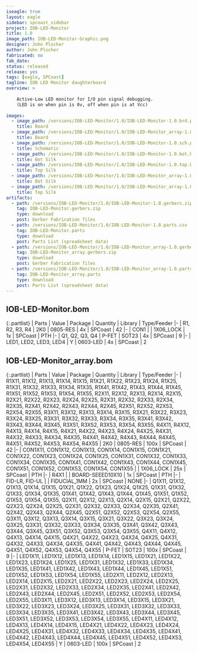 ```yaml
---
iseagle: true
layout: eagle
sidebar: spcoast_sidebar
project: IOB-LED-Monitor
title: 1.0
image_path: IOB-LED-Monitor-Graphic.png
designer: John Plocher
author: John Plocher
fabricated: no
fab_date: 
status: released
release: yes
tags: [eagle, SPCoast]
tagline: IOB LED Monitor daughterboard
overview: >
    
    Active-Low LED monitor for I/O pin signal debugging.
    (LED is on when pin is 0v, off when pin is at Vcc)
    
images:
  - image_path: /versions/IOB-LED-Monitor/1.0/IOB-LED-Monitor-1.0.brd.png
    title: Board
  - image_path: /versions/IOB-LED-Monitor/1.0/IOB-LED-Monitor_array-1.0.brd.png
    title: Board
  - image_path: /versions/IOB-LED-Monitor/1.0/IOB-LED-Monitor-1.0.sch.png
    title: Schematic
  - image_path: /versions/IOB-LED-Monitor/1.0/IOB-LED-Monitor-1.0.bot.brd.png
    title: Bot Silk
  - image_path: /versions/IOB-LED-Monitor/1.0/IOB-LED-Monitor-1.0.top.brd.png
    title: Top Silk
  - image_path: /versions/IOB-LED-Monitor/1.0/IOB-LED-Monitor_array-1.0.bot.brd.png
    title: Bot Silk
  - image_path: /versions/IOB-LED-Monitor/1.0/IOB-LED-Monitor_array-1.0.top.brd.png
    title: Top Silk
artifacts:
  - path: /versions/IOB-LED-Monitor/1.0/IOB-LED-Monitor-1.0.gerbers.zip
    tag: IOB-LED-Monitor.gerbers.zip
    type: download
    post: Gerber Fabrication files
  - path: /versions/IOB-LED-Monitor/1.0/IOB-LED-Monitor-1.0.parts.csv
    tag: IOB-LED-Monitor.parts
    type: download
    post: Parts List (spreadsheet data)
  - path: /versions/IOB-LED-Monitor/1.0/IOB-LED-Monitor_array-1.0.gerbers.zip
    tag: IOB-LED-Monitor_array.gerbers.zip
    type: download
    post: Gerber Fabrication files
  - path: /versions/IOB-LED-Monitor/1.0/IOB-LED-Monitor_array-1.0.parts.csv
    tag: IOB-LED-Monitor_array.parts
    type: download
    post: Parts List (spreadsheet data)
---
```


## IOB-LED-Monitor.bom

{:.partlist}
| Parts | Value | Package | Quantity | Library | Type/Feeder
|-
| R1, R2, R3, R4 | 2K0 | 0805-RES | 4x | SPCoast | 42
|-
| CON1 |  | 1X06_LOCK | 1x | SPCoast | PTH
|-
| Q1, Q2, Q3, Q4 | P-FET | SOT23 | 4x | SPCoast | 9
|-
| LED1, LED2, LED3, LED4 | Y | 0603-LED | 4x | SPCoast | 2

## IOB-LED-Monitor_array.bom

{:.partlist}
| Parts | Value | Package | Quantity | Library | Type/Feeder
|-
| R1X11, R1X12, R1X13, R1X14, R1X15, R1X21, R1X22, R1X23, R1X24, R1X25, R1X31, R1X32, R1X33, R1X34, R1X35, R1X41, R1X42, R1X43, R1X44, R1X45, R1X51, R1X52, R1X53, R1X54, R1X55, R2X11, R2X12, R2X13, R2X14, R2X15, R2X21, R2X22, R2X23, R2X24, R2X25, R2X31, R2X32, R2X33, R2X34, R2X35, R2X41, R2X42, R2X43, R2X44, R2X45, R2X51, R2X52, R2X53, R2X54, R2X55, R3X11, R3X12, R3X13, R3X14, R3X15, R3X21, R3X22, R3X23, R3X24, R3X25, R3X31, R3X32, R3X33, R3X34, R3X35, R3X41, R3X42, R3X43, R3X44, R3X45, R3X51, R3X52, R3X53, R3X54, R3X55, R4X11, R4X12, R4X13, R4X14, R4X15, R4X21, R4X22, R4X23, R4X24, R4X25, R4X31, R4X32, R4X33, R4X34, R4X35, R4X41, R4X42, R4X43, R4X44, R4X45, R4X51, R4X52, R4X53, R4X54, R4X55 | 2K0 | 0805-RES | 100x | SPCoast | 42
|-
| CON1X11, CON1X12, CON1X13, CON1X14, CON1X15, CON1X21, CON1X22, CON1X23, CON1X24, CON1X25, CON1X31, CON1X32, CON1X33, CON1X34, CON1X35, CON1X41, CON1X42, CON1X43, CON1X44, CON1X45, CON1X51, CON1X52, CON1X53, CON1X54, CON1X55 |  | 1X06_LOCK | 25x | SPCoast | PTH
|-
| R4X1 |  | BOARD-SEEED10X10 | 1x | SPCoast | PTH
|-
| FID-LR, FID-UL |  | FIDUCIAL_1MM | 2x | SPCoast | NONE
|-
| Q1X11, Q1X12, Q1X13, Q1X14, Q1X15, Q1X21, Q1X22, Q1X23, Q1X24, Q1X25, Q1X31, Q1X32, Q1X33, Q1X34, Q1X35, Q1X41, Q1X42, Q1X43, Q1X44, Q1X45, Q1X51, Q1X52, Q1X53, Q1X54, Q1X55, Q2X11, Q2X12, Q2X13, Q2X14, Q2X15, Q2X21, Q2X22, Q2X23, Q2X24, Q2X25, Q2X31, Q2X32, Q2X33, Q2X34, Q2X35, Q2X41, Q2X42, Q2X43, Q2X44, Q2X45, Q2X51, Q2X52, Q2X53, Q2X54, Q2X55, Q3X11, Q3X12, Q3X13, Q3X14, Q3X15, Q3X21, Q3X22, Q3X23, Q3X24, Q3X25, Q3X31, Q3X32, Q3X33, Q3X34, Q3X35, Q3X41, Q3X42, Q3X43, Q3X44, Q3X45, Q3X51, Q3X52, Q3X53, Q3X54, Q3X55, Q4X11, Q4X12, Q4X13, Q4X14, Q4X15, Q4X21, Q4X22, Q4X23, Q4X24, Q4X25, Q4X31, Q4X32, Q4X33, Q4X34, Q4X35, Q4X41, Q4X42, Q4X43, Q4X44, Q4X45, Q4X51, Q4X52, Q4X53, Q4X54, Q4X55 | P-FET | SOT23 | 100x | SPCoast | 9
|-
| LED1X11, LED1X12, LED1X13, LED1X14, LED1X15, LED1X21, LED1X22, LED1X23, LED1X24, LED1X25, LED1X31, LED1X32, LED1X33, LED1X34, LED1X35, LED1X41, LED1X42, LED1X43, LED1X44, LED1X45, LED1X51, LED1X52, LED1X53, LED1X54, LED1X55, LED2X11, LED2X12, LED2X13, LED2X14, LED2X15, LED2X21, LED2X22, LED2X23, LED2X24, LED2X25, LED2X31, LED2X32, LED2X33, LED2X34, LED2X35, LED2X41, LED2X42, LED2X43, LED2X44, LED2X45, LED2X51, LED2X52, LED2X53, LED2X54, LED2X55, LED3X11, LED3X12, LED3X13, LED3X14, LED3X15, LED3X21, LED3X22, LED3X23, LED3X24, LED3X25, LED3X31, LED3X32, LED3X33, LED3X34, LED3X35, LED3X41, LED3X42, LED3X43, LED3X44, LED3X45, LED3X51, LED3X52, LED3X53, LED3X54, LED3X55, LED4X11, LED4X12, LED4X13, LED4X14, LED4X15, LED4X21, LED4X22, LED4X23, LED4X24, LED4X25, LED4X31, LED4X32, LED4X33, LED4X34, LED4X35, LED4X41, LED4X42, LED4X43, LED4X44, LED4X45, LED4X51, LED4X52, LED4X53, LED4X54, LED4X55 | Y | 0603-LED | 100x | SPCoast | 2
